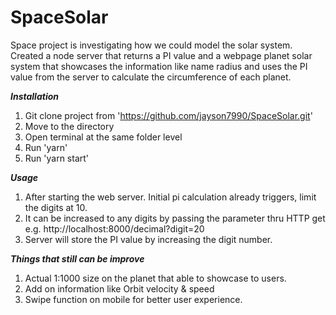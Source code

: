 # SpaceSolar
Space project is investigating how we could model the solar system. Created a node server that returns a PI value and a webpage planet solar system that showcases the information like name radius and uses the PI value from the server to calculate the circumference of each planet.

**_Installation_**

1. Git clone project from 'https://github.com/jayson7990/SpaceSolar.git'
2. Move to the directory
3. Open terminal at the same folder level
4. Run 'yarn'
5. Run 'yarn start'

**_Usage_**

1. After starting the web server. Initial pi calculation already triggers, limit the digits at 10.
2. It can be increased to any digits by passing the parameter thru HTTP get e.g. http://localhost:8000/decimal?digit=20
3. Server will store the PI value by increasing the digit number.

**_Things that still can be improve_**

1. Actual 1:1000 size on the planet that able to showcase to users.
2. Add on information like Orbit velocity & speed
3. Swipe function on mobile for better user experience.